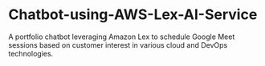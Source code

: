 # Chatbot-using-AWS-Lex-AI-Service
A portfolio chatbot leveraging Amazon Lex to schedule Google Meet sessions based on customer interest in various cloud and DevOps technologies.
